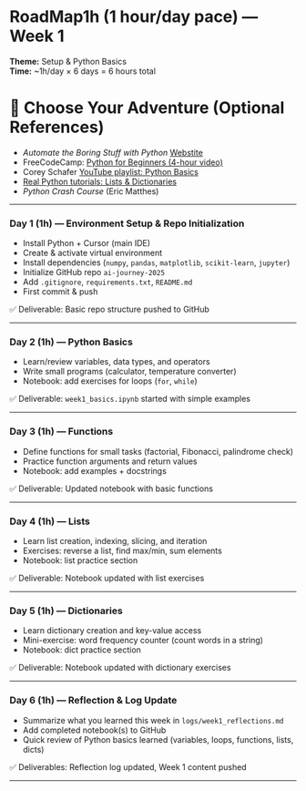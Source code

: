 # RoadMap1h (1 hour/day pace) — Week 1

**Theme:** Setup & Python Basics  
**Time:** ~1h/day × 6 days = 6 hours total  

# 📖 Choose Your Adventure (Optional References)   
- *Automate the Boring Stuff with Python* [Webstite](https://automatetheboringstuff.com/)
- FreeCodeCamp: [Python for Beginners (4-hour video)](https://www.youtube.com/watch?v=rfscVS0vtbw)  
- Corey Schafer [YouTube playlist: Python Basics](https://www.youtube.com/watch?v=YYXdXT2l-Gg&list=PL-osiE80TeTskrapNbzXhwoFUiLCjGgY7)  
- [Real Python tutorials: Lists & Dictionaries](https://realpython.com/)
- *Python Crash Course* (Eric Matthes)

---

### **Day 1 (1h) — Environment Setup & Repo Initialization**  
- Install Python + Cursor (main IDE)  
- Create & activate virtual environment  
- Install dependencies (`numpy`, `pandas`, `matplotlib`, `scikit-learn`, `jupyter`)  
- Initialize GitHub repo `ai-journey-2025`  
- Add `.gitignore`, `requirements.txt`, `README.md`  
- First commit & push  

✅ Deliverable: Basic repo structure pushed to GitHub  

---

### **Day 2 (1h) — Python Basics**  
- Learn/review variables, data types, and operators  
- Write small programs (calculator, temperature converter)  
- Notebook: add exercises for loops (`for`, `while`)  

✅ Deliverable: `week1_basics.ipynb` started with simple examples  

---

### **Day 3 (1h) — Functions**  
- Define functions for small tasks (factorial, Fibonacci, palindrome check)  
- Practice function arguments and return values  
- Notebook: add examples + docstrings  

✅ Deliverable: Updated notebook with basic functions  

---

### **Day 4 (1h) — Lists**  
- Learn list creation, indexing, slicing, and iteration  
- Exercises: reverse a list, find max/min, sum elements  
- Notebook: list practice section  

✅ Deliverable: Notebook updated with list exercises  

---

### **Day 5 (1h) — Dictionaries**  
- Learn dictionary creation and key-value access  
- Mini-exercise: word frequency counter (count words in a string)  
- Notebook: dict practice section  

✅ Deliverable: Notebook updated with dictionary exercises  

---

### **Day 6 (1h) — Reflection & Log Update**  
- Summarize what you learned this week in `logs/week1_reflections.md`  
- Add completed notebook(s) to GitHub  
- Quick review of Python basics learned (variables, loops, functions, lists, dicts)  

✅ Deliverables: Reflection log updated, Week 1 content pushed  

---